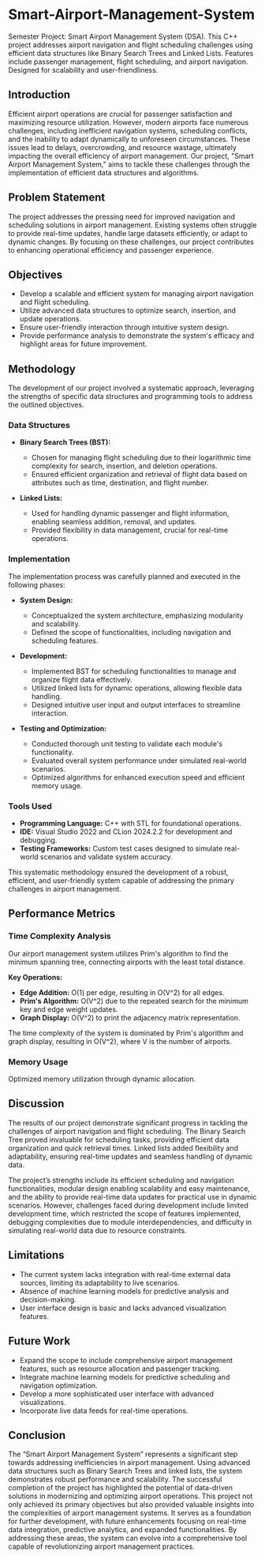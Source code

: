 # Smart-Airport-Management-System
Semester Project: Smart Airport Management System (DSA). This C++ project addresses airport navigation and flight scheduling challenges using efficient data structures like Binary Search Trees and Linked Lists. Features include passenger management, flight scheduling, and airport navigation. Designed for scalability and user-friendliness.


## Introduction

Efficient airport operations are crucial for passenger satisfaction and maximizing resource utilization. However, modern airports face numerous challenges, including inefficient navigation systems, scheduling conflicts, and the inability to adapt dynamically to unforeseen circumstances. These issues lead to delays, overcrowding, and resource wastage, ultimately impacting the overall efficiency of airport management. Our project, "Smart Airport Management System," aims to tackle these challenges through the implementation of efficient data structures and algorithms.

## Problem Statement

The project addresses the pressing need for improved navigation and scheduling solutions in airport management. Existing systems often struggle to provide real-time updates, handle large datasets efficiently, or adapt to dynamic changes. By focusing on these challenges, our project contributes to enhancing operational efficiency and passenger experience.

## Objectives

* Develop a scalable and efficient system for managing airport navigation and flight scheduling.
* Utilize advanced data structures to optimize search, insertion, and update operations.
* Ensure user-friendly interaction through intuitive system design.
* Provide performance analysis to demonstrate the system's efficacy and highlight areas for future improvement.

## Methodology

The development of our project involved a systematic approach, leveraging the strengths of specific data structures and programming tools to address the outlined objectives. 

### Data Structures

* **Binary Search Trees (BST):** 
    * Chosen for managing flight scheduling due to their logarithmic time complexity for search, insertion, and deletion operations.
    * Ensured efficient organization and retrieval of flight data based on attributes such as time, destination, and flight number.

* **Linked Lists:**
    * Used for handling dynamic passenger and flight information, enabling seamless addition, removal, and updates.
    * Provided flexibility in data management, crucial for real-time operations.

### Implementation

The implementation process was carefully planned and executed in the following phases:

* **System Design:**
    * Conceptualized the system architecture, emphasizing modularity and scalability.
    * Defined the scope of functionalities, including navigation and scheduling features.

* **Development:**
    * Implemented BST for scheduling functionalities to manage and organize flight data effectively.
    * Utilized linked lists for dynamic operations, allowing flexible data handling.
    * Designed intuitive user input and output interfaces to streamline interaction.

* **Testing and Optimization:**
    * Conducted thorough unit testing to validate each module's functionality.
    * Evaluated overall system performance under simulated real-world scenarios.
    * Optimized algorithms for enhanced execution speed and efficient memory usage.

### Tools Used

* **Programming Language:** C++ with STL for foundational operations.
* **IDE:** Visual Studio 2022 and CLion 2024.2.2 for development and debugging.
* **Testing Frameworks:** Custom test cases designed to simulate real-world scenarios and validate system accuracy.

This systematic methodology ensured the development of a robust, efficient, and user-friendly system capable of addressing the primary challenges in airport management.

## Performance Metrics

### Time Complexity Analysis

Our airport management system utilizes Prim's algorithm to find the minimum spanning tree, connecting airports with the least total distance.

**Key Operations:**

* **Edge Addition:** O(1) per edge, resulting in O(V^2) for all edges.
* **Prim's Algorithm:** O(V^2) due to the repeated search for the minimum key and edge weight updates.
* **Graph Display:** O(V^2) to print the adjacency matrix representation.

The time complexity of the system is dominated by Prim's algorithm and graph display, resulting in O(V^2), where V is the number of airports.

### Memory Usage

Optimized memory utilization through dynamic allocation.

## Discussion

The results of our project demonstrate significant progress in tackling the challenges of airport navigation and flight scheduling. The Binary Search Tree proved invaluable for scheduling tasks, providing efficient data organization and quick retrieval times. Linked lists added flexibility and adaptability, ensuring real-time updates and seamless handling of dynamic data.

The project’s strengths include its efficient scheduling and navigation functionalities, modular design enabling scalability and easy maintenance, and the ability to provide real-time data updates for practical use in dynamic scenarios. However, challenges faced during development include limited development time, which restricted the scope of features implemented, debugging complexities due to module interdependencies, and difficulty in simulating real-world data due to resource constraints.

## Limitations

* The current system lacks integration with real-time external data sources, limiting its adaptability to live scenarios.
* Absence of machine learning models for predictive analysis and decision-making.
* User interface design is basic and lacks advanced visualization features.

## Future Work

* Expand the scope to include comprehensive airport management features, such as resource allocation and passenger tracking.
* Integrate machine learning models for predictive scheduling and navigation optimization.
* Develop a more sophisticated user interface with advanced visualizations.
* Incorporate live data feeds for real-time operations.

## Conclusion

The “Smart Airport Management System” represents a significant step towards addressing inefficiencies in airport management. Using advanced data structures such as Binary Search Trees and linked lists, the system demonstrates robust performance and scalability. The successful completion of the project has highlighted the potential of data-driven solutions in modernizing and optimizing airport operations. This project not only achieved its primary objectives but also provided valuable insights into the complexities of airport management systems. It serves as a foundation for further development, with future enhancements focusing on real-time data integration, predictive analytics, and expanded functionalities. By addressing these areas, the system can evolve into a comprehensive tool capable of revolutionizing airport management practices.
